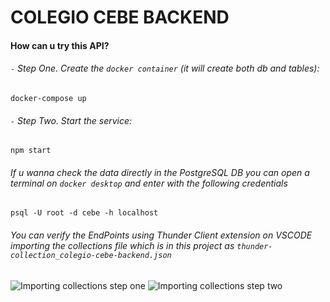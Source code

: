 # COLEGIO CEBE BACKEND

#### How can u try this API?

###### `-` Step One. Create the `docker container` (it will create both db and tables):
```
docker-compose up
```

###### `-` Step Two. Start the service:
```
npm start
```

###### If u wanna check the data directly in the PostgreSQL DB you can open a terminal on `docker desktop` and enter with the following credentials
```
psql -U root -d cebe -h localhost
```

###### You can verify the EndPoints using Thunder Client extension on VSCODE importing the collections file which is in this project as `thunder-collection_colegio-cebe-backend.json`
![Importing collections step one](https://github.com/lestherxm/colegio-cebe-backend/blob/main/docs/import-collections-1.png?raw=true)
![Importing collections step two](https://github.com/lestherxm/colegio-cebe-backend/blob/main/docs/import-collections-2.png?raw=true)




